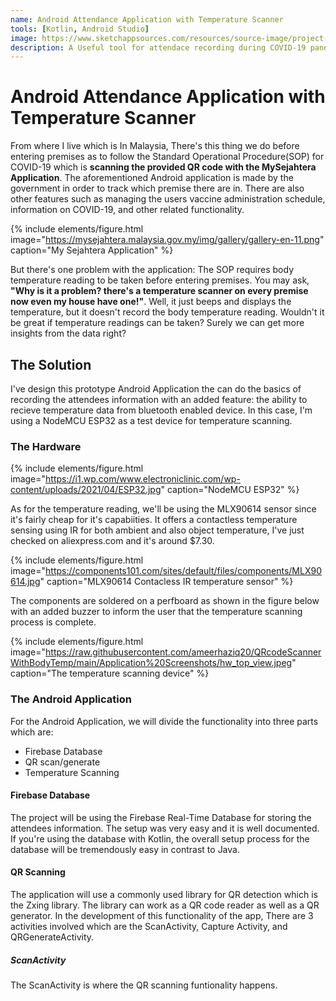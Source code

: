 ```yaml
---
name: Android Attendance Application with Temperature Scanner
tools: [Kotlin, Android Studio]
image: https://www.sketchappsources.com/resources/source-image/project-neon-groove-music-ui.png
description: A Useful tool for attendace recording during COVID-19 pandemic.
---
```


# Android Attendance Application with Temperature Scanner

From where I live which is In Malaysia, There's this thing we do before entering premises as to follow the Standard Operational Procedure(SOP) for COVID-19 which is **scanning the provided QR code with the MySejahtera Application**. The aforementioned Android application is made by the government in order to track which premise there are in. There are also other features such as managing the users vaccine administration schedule, information on COVID-19, and other related functionality.

{% include elements/figure.html image="https://mysejahtera.malaysia.gov.my/img/gallery/gallery-en-11.png" caption="My Sejahtera Application" %}

But there's one problem with the application: The SOP requires body temperature reading to be taken before entering premises. You may ask, **"Why is it a problem? there's a temperature scanner on every premise now even my house have one!"**. Well, it just beeps and displays the temperature, but it doesn't record the body temperature reading. Wouldn't it be great if temperature readings can be taken? Surely we can get more insights from the data right?

## The Solution

I've design this prototype Android Application the can do the basics of recording the attendees information with an added feature: the ability to recieve temperature data from bluetooth enabled device. In this case, I'm using a NodeMCU ESP32 as a test device for temperature scanning.

### The Hardware

{% include elements/figure.html image="https://i1.wp.com/www.electroniclinic.com/wp-content/uploads/2021/04/ESP32.jpg" caption="NodeMCU ESP32" %}

As for the temperature reading, we'll be using the MLX90614 sensor since it's fairly cheap for it's capabiities. It offers a contactless temperature sensing using IR for both ambient and also object temperature, I've just checked on aliexpress.com and it's around $7.30. 

{% include elements/figure.html image="https://components101.com/sites/default/files/components/MLX90614.jpg" caption="MLX90614 Contacless IR temperature sensor" %}

The components are soldered on a perfboard as shown in the figure below with an added buzzer to inform the user that the temperature scanning process is complete.

{% include elements/figure.html image="https://raw.githubusercontent.com/ameerhaziq20/QRcodeScannerWithBodyTemp/main/Application%20Screenshots/hw_top_view.jpeg" caption="The temperature scanning device" %}

### The Android Application

For the Android Application, we will divide the functionality into three parts which are:

* Firebase Database
* QR scan/generate
* Temperature Scanning

#### Firebase Database

The project will be using the Firebase Real-Time Database for storing the attendees information. The setup was very easy and it is well documented. If you're using the database with Kotlin, the overall setup process for the database will be tremendously easy in contrast to Java. 


#### QR Scanning

The application will use a commonly used library for QR detection which is the Zxing library. The library can work as a QR code reader as well as a QR generator. In the development of this functionality of the app, There are 3 activities involved which are the ScanActivity, Capture Activity, and QRGenerateActivity.

##### ScanActivity

The ScanActivity is where the QR scanning funtionality happens. 
<script src="https://gist.github.com/ameerhaziq20/3b547bd1728a97c1c6aecc9dd8146659.js"></script>

<script src="https://gist.github.com/ameerhaziq20/12dd4dda762b9042153a1843894f203a.js"></script>


<script src="https://gist.github.com/ameerhaziq20/84925ff54da7bc0f0204b96d5f1394f7.js"></script>

